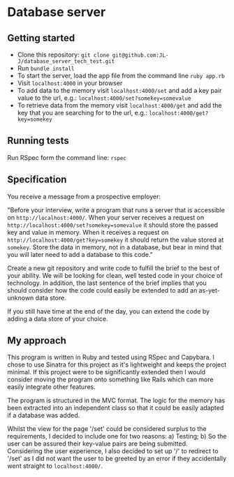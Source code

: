 # Database server #

## Getting started ##
- Clone this repository: `git clone git@github.com:JL-J/database_server_tech_test.git`
- Run `bundle install`
- To start the server, load the app file from the command line `ruby app.rb`
- Visit `localhost:4000` in your browser
- To add data to the memory visit `localhost:4000/set` and add a key pair value to the url, e.g.: `localhost:4000/set?somekey=somevalue`
- To retrieve data from the memory visit `localhost:4000/get` and add the key that you are searching for to the url, e.g.: `localhost:4000/get?key=somekey`

## Running tests ##
Run RSpec form the command line: `rspec`

## Specification ##
You receive a message from a prospective employer:

"Before your interview, write a program that runs a server that is accessible on `http://localhost:4000/`. When your server receives a request on `http://localhost:4000/set?somekey=somevalue` it should store the passed key and value in memory. When it receives a request on `http://localhost:4000/get?key=somekey` it should return the value stored at `somekey`. Store the data in memory, not in a database, but bear in mind that you will later need to add a database to this code."

Create a new git repository and write code to fulfill the brief to the best of your ability. We will be looking for clean, well tested code in your choice of technology. In addition, the last sentence of the brief implies that you should consider how the code could easily be extended to add an as-yet-unknown data store.

If you still have time at the end of the day, you can extend the code by adding a data store of your choice.

## My approach ##
This program is written in Ruby and tested using RSpec and Capybara. I chose to use Sinatra for this project as it's lightweight and keeps the project minimal. If this project were to be significantly extended then I would consider moving the program onto something like Rails which can more easily integrate other features.

The program is structured in the MVC format. The logic for the memory has been extracted into an independent class so that it could be easily adapted if a database was added.

Whilst the view for the page '/set' could be considered surplus to the requirements, I decided to include one for two reasons:
  a) Testing;
  b) So the user can be assured their key-value pairs are being submitted.     
Considering the user experience, I also decided to set up '/' to redirect to '/set' as I did not want the user to be greeted by an error if they accidentally went straight to `localhost:4000/`.
